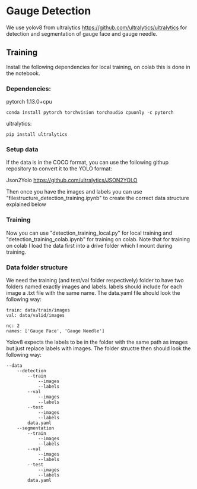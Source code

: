 # Gauge Detection

We use yolov8 from ultralytics <https://github.com/ultralytics/ultralytics>
for detection and segmentation of gauge face and gauge needle.

##  Training

Install the following dependencies for local training, on colab this is done in the notebook.

### Dependencies:
pytorch 1.13.0+cpu

```shell
conda install pytorch torchvision torchaudio cpuonly -c pytorch
```

ultralytics:
```shell
pip install ultralytics
```

### Setup data

If the data is in the COCO format, you can use the following githup repository to convert it to the YOLO format:

Json2Yolo <https://github.com/ultralytics/JSON2YOLO>

Then once you have the images and labels you can use "filestructure_detection_training.ipynb" to create the
correct data structure explained below

### Training

Now you can use "detection_training_local.py" for local training and "detection_training_colab.ipynb" for training on colab.
Note that for training on colab I load the data first into a drive folder which I mount during training.

### Data folder structure
We need the training (and test/val folder respectively) folder to have two folders named
exactly images and labels. labels should include for each image a .txt file with the same name.
The data.yaml file should look the following way:

    train: data/train/images
    val: data/valid/images

    nc: 2
    names: ['Gauge Face', 'Gauge Needle']

Yolov8 expects the labels to be in the folder with the same path as images but just replace labels with images.
The folder structre then should look the following way:

    --data
        --detection
            --train
                --images
                --labels
            --val
                --images
                --labels
            --test
                --images
                --labels
            data.yaml
        --segmentation
            --train
                --images
                --labels
            --val
                --images
                --labels
            --test
                --images
                --labels
            data.yaml
